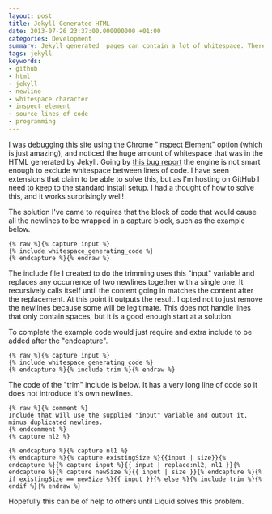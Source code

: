```yaml
---
layout: post
title: Jekyll Generated HTML
date: 2013-07-26 23:37:00.000000000 +01:00
categories: Development
summary: Jekyll generated  pages can contain a lot of whitespace. There IS a solution without using plugins!
tags: jekyll
keywords:
- github
- html
- jekyll
- newline
- whitespace character
- inspect element
- source lines of code
- programming
---
```

I was debugging this site using the Chrome "Inspect Element" option (which is just amazing), and noticed the huge amount of whitespace that was in the HTML generated by Jekyll. Going by [this bug report](https://github.com/Shopify/liquid/issues/162 "Liquid issue 162") the engine is not smart enough to exclude whitespace between lines of code. I have seen extensions that claim to be able to solve this, but as I'm hosting on GitHub I need to keep to the standard install setup. I had a thought of how to solve this, and it works surprisingly well!

<!--more-->

The solution I've came to requires that the block of code that would cause all the newlines to be wrapped in a capture block, such as the example below.

```
{% raw %}{% capture input %}
{% include whitespace_generating_code %}
{% endcapture %}{% endraw %}
```

The include file I created to do the trimming uses this "input" variable and replaces any occurrence of two newlines together with a single one. It recursively calls itself until the content going in matches the content after the replacement. At this point it outputs the result. I opted not to just remove the newlines because some will be legitimate. This does not handle lines that only contain spaces, but it is a good enough start at a solution. 

To complete the example code would just require and extra include to be added after the "endcapture".

```
{% raw %}{% capture input %}
{% include whitespace_generating_code %}
{% endcapture %}{% include trim %}{% endraw %}
```

The code of the "trim" include is below. It has a very long line of code so it does not introduce it's own newlines.

```
{% raw %}{% comment %}
Include that will use the supplied "input" variable and output it, minus duplicated newlines.
{% endcomment %}
{% capture nl2 %}

{% endcapture %}{% capture nl1 %}
{% endcapture %}{% capture existingSize %}{{input | size}}{% endcapture %}{% capture input %}{{ input | replace:nl2, nl1 }}{% endcapture %}{% capture newSize %}{{ input | size }}{% endcapture %}{% if existingSize == newSize %}{{ input }}{% else %}{% include trim %}{% endif %}{% endraw %}
```

Hopefully this can be of help to others until Liquid solves this problem.
